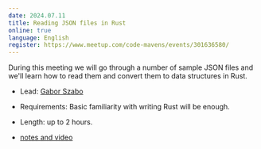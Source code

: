 ```yaml
---
date: 2024.07.11
title: Reading JSON files in Rust
online: true
language: English
register: https://www.meetup.com/code-mavens/events/301636580/
---
```


During this meeting we will go through a number of sample JSON files and we'll learn how to read them and convert them to data structures in Rust.

* Lead: [Gabor Szabo](https://szabgab.com/)
* Requirements: Basic familiarity with writing Rust will be enough.
* Length: up to 2 hours.

* [notes and video](https://rust.code-maven.com/reading-json-files-in-rust)


